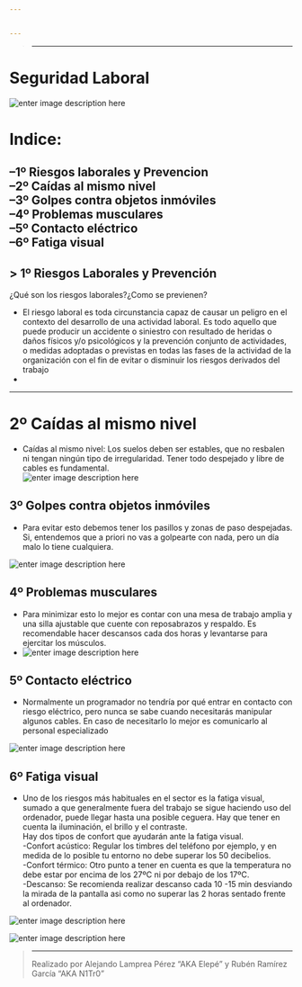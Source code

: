 ```yaml
---


---
```


<blockquote>
<hr>
</blockquote>
<h1 id="seguridad-laboral">Seguridad Laboral</h1>
<p><img src="https://www.segurmaniazurekin.eus/a/2018/04/segurmania-28-abril-dia-seguridad-laboral.jpg" alt="enter image description here"></p>
<h1 id="indice">Indice:</h1>
<h2 id="º-riesgos-laborales-y-prevencion--2º-caídas-al-mismo-nivel--3º-golpes-contra-objetos-inmóviles--4º-problemas-musculares--5º-contacto-eléctrico--6º-fatiga-visual">–1º Riesgos laborales y Prevencion<br>
–2º Caídas al mismo nivel<br>
–3º Golpes contra objetos inmóviles<br>
–4º Problemas musculares<br>
–5º Contacto eléctrico<br>
–6º Fatiga visual</h2>
<blockquote></blockquote>
<h2 id="º-riesgos-laborales-y-prevención">&gt; 1º Riesgos Laborales y Prevención</h2>
<p>¿Qué son los riesgos laborales?¿Como se previenen?</p>
<ul>
<li>El riesgo laboral es  toda circunstancia capaz de causar un peligro en el contexto del desarrollo de una actividad laboral. Es todo aquello que puede producir un accidente o siniestro con resultado de heridas o daños físicos y/o psicológicos y la prevención conjunto de actividades, o medidas adoptadas o previstas en todas las fases de la actividad de la organización con el fin de evitar o disminuir los riesgos derivados del trabajo</li>
<li><img src="https://2.bp.blogspot.com/-1jfwa4f2ysY/VXGNW0t5RpI/AAAAAAAAABM/VqlW1z4Zwsg/s1600/Obligacion.png" alt=""></li>
</ul>
<hr>
<blockquote></blockquote>
<h1 id="º-caídas-al-mismo-nivel">2º Caídas al mismo nivel</h1>
<ul>
<li>Caídas al mismo nivel: Los suelos deben ser estables, que no resbalen ni tengan ningún tipo de irregularidad. Tener todo despejado y libre de cables es fundamental.<br>
<img src="https://www.se%C3%B1ales.net/wp-content/uploads/2017/07/peligro-caidas-al-mismo-nivel-713x900.jpg" alt="enter image description here"></li>
</ul>
<blockquote></blockquote>
<h2 id="º-golpes-contra-objetos-inmóviles">3º Golpes contra objetos inmóviles</h2>
<ul>
<li>Para evitar esto debemos tener los pasillos y zonas de paso despejadas. Si, entendemos que a priori no vas a golpearte con nada, pero un día malo lo tiene cualquiera.</li>
</ul>
<p><img src="https://www.mutuabalear.es/verFichero.php?id=793&amp;x=400&amp;y=406" alt="enter image description here"></p>
<blockquote></blockquote>
<h2 id="º-problemas-musculares">4º Problemas musculares</h2>
<ul>
<li>Para minimizar esto lo mejor es contar con una mesa de trabajo amplia y una silla ajustable que cuente con reposabrazos y respaldo. Es recomendable hacer descansos cada dos horas y levantarse para ejercitar los músculos.</li>
<li><img src="https://www.beedigital.es/wp-content/uploads/2020/09/5ab397fc9a1f3a367b395744f98ff226187004887-1.jpg" alt="enter image description here"></li>
</ul>
<blockquote></blockquote>
<h2 id="º-contacto-eléctrico"><strong>5º Contacto eléctrico</strong></h2>
<ul>
<li>Normalmente un programador no tendría por qué entrar en contacto con riesgo eléctrico, pero nunca se sabe cuando necesitarás manipular algunos cables. En caso de necesitarlo lo mejor es comunicarlo al personal especializado</li>
</ul>
<p><img src="https://www.prevensystem.com/componentes/editor/ckfinder/userfiles/files/RIESGO-ELECTRICO.png" alt="enter image description here"></p>
<blockquote></blockquote>
<h2 id="º-fatiga-visual">6º Fatiga visual</h2>
<ul>
<li>Uno de los riesgos más habituales en el sector es la fatiga visual, sumado a que generalmente fuera del trabajo se sigue haciendo uso del ordenador, puede llegar hasta una posible ceguera. Hay que tener en cuenta la iluminación, el brillo y el contraste.<br>
Hay dos tipos de confort que ayudarán ante la fatiga visual.<br>
-Confort acústico: Regular los timbres del teléfono por ejemplo, y en medida de lo posible tu entorno no debe superar los 50 decibelios.<br>
-Confort térmico: Otro punto a tener en cuenta es que la temperatura no debe estar por encima de los 27ºC ni por debajo de los 17ºC.<br>
-Descanso: Se recomienda realizar descanso cada 10 -15 min desviando la mirada de la pantalla asi como no superar las 2 horas sentado frente al ordenador.</li>
</ul>
<p><img src="https://www.eurocanariasoftalmologica.com/wp-content/uploads/2018/08/fatiga-visual.jpg" alt="enter image description here"></p>
<p><img src="https://www.martinezdecarneros.com/wp-content/uploads/2017/02/sintomas-fatiga-visual-1024x569.jpg" alt="enter image description here"></p>
<blockquote>
<hr>
<p>Realizado por Alejando Lamprea Pérez “AKA Elepé” y Rubén Ramírez García “AKA N1Tr0”</p>
</blockquote>

